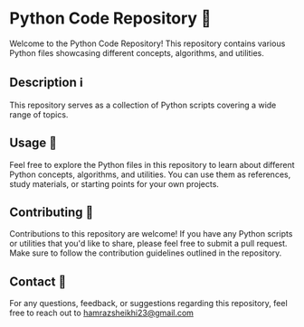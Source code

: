 # Python Code Repository 🐍

Welcome to the Python Code Repository! This repository contains various Python files showcasing different concepts, algorithms, and utilities.

## Description ℹ️

This repository serves as a collection of Python scripts covering a wide range of topics.

## Usage 🚀

Feel free to explore the Python files in this repository to learn about different Python concepts, algorithms, and utilities. You can use them as references, study materials, or starting points for your own projects.

## Contributing 🤝

Contributions to this repository are welcome! If you have any Python scripts or utilities that you'd like to share, please feel free to submit a pull request. Make sure to follow the contribution guidelines outlined in the repository.

## Contact 📧

For any questions, feedback, or suggestions regarding this repository, feel free to reach out to hamrazsheikhi23@gmail.com
